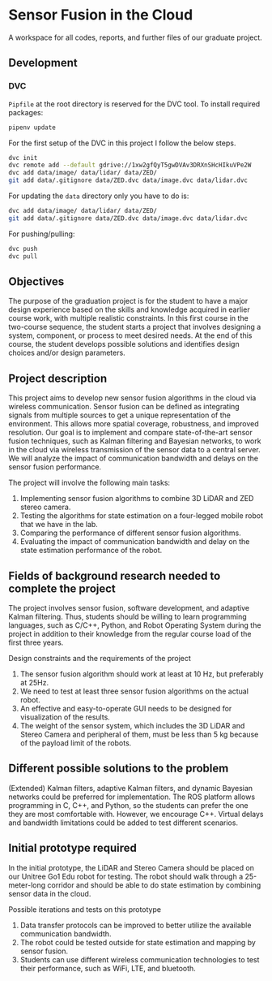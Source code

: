 # Sensor Fusion in the Cloud
A workspace for all codes, reports, and further files of our graduate project.

## Development

### DVC

`Pipfile` at the root directory is reserved for the DVC tool. To install required packages:

```bash
pipenv update
```

For the first setup of the DVC in this project I follow the below steps.

```bash
dvc init
dvc remote add --default gdrive://1xw2gfQyT5gwDVAv3DRXnSHcHIkuVPe2W
dvc add data/image/ data/lidar/ data/ZED/
git add data/.gitignore data/ZED.dvc data/image.dvc data/lidar.dvc
```

For updating the `data` directory only you have to do is:

```bash
dvc add data/image/ data/lidar/ data/ZED/
git add data/.gitignore data/ZED.dvc data/image.dvc data/lidar.dvc
```

For pushing/pulling:

```bash
dvc push
dvc pull
```

## Objectives 
The purpose of the graduation project is for the student to have a major design experience based on the skills and knowledge acquired in earlier course work, with multiple realistic constraints. In this first course in the two-course sequence, the student starts a project that involves designing a system, component, or process to meet desired needs. At the end of this course, the student develops possible solutions and identifies design choices and/or design parameters.

## Project description
This project aims to develop new sensor fusion algorithms in the cloud via wireless communication. Sensor fusion can be defined as integrating signals from multiple sources to get a unique representation of the environment. This allows more spatial coverage, robustness, and improved resolution. Our goal is to implement and compare state-of-the-art sensor fusion techniques, such as Kalman filtering and Bayesian networks, to work in the cloud via wireless transmission of the sensor data to a central server. We will analyze the impact of communication bandwidth and delays on the sensor fusion performance.

The project will involve the following main tasks:

1. Implementing sensor fusion algorithms to combine 3D LiDAR and ZED stereo camera.
2. Testing the algorithms for state estimation on a four-legged mobile robot that we have in the lab.
3. Comparing the performance of different sensor fusion algorithms.
4. Evaluating the impact of communication bandwidth and delay on the state estimation performance of the robot.

## Fields of background research needed to complete the project
The project involves sensor fusion, software development, and adaptive Kalman filtering. Thus, students should be willing to learn programming languages, such as C/C++, Python, and Robot Operating System during the project in addition to their knowledge from the regular course load of the first three years.

Design constraints and the requirements of the project

1. The sensor fusion algorithm should work at least at 10 Hz, but preferably at 25Hz.
2. We need to test at least three sensor fusion algorithms on the actual robot.
3. An effective and easy-to-operate GUI needs to be designed for visualization of the results.
4. The weight of the sensor system, which includes the 3D LiDAR and Stereo Camera and peripheral of them, must be less than 5 kg because of the payload limit of the robots.

## Different possible solutions to the problem
(Extended) Kalman filters, adaptive Kalman filters, and dynamic Bayesian networks could be preferred for implementation. The ROS platform allows programming in C, C++, and Python, so the students can prefer the one they are most comfortable with. However, we encourage C++. Virtual delays and bandwidth limitations could be added to test different scenarios.

## Initial prototype required
In the initial prototype, the LiDAR and Stereo Camera should be placed on our Unitree Go1 Edu robot for testing. The robot should walk through a 25-meter-long corridor and should be able to do state estimation by combining sensor data in the cloud.

Possible iterations and tests on this prototype

1. Data transfer protocols can be improved to better utilize the available communication bandwidth.
2. The robot could be tested outside for state estimation and mapping by sensor fusion.
3. Students can use different wireless communication technologies to test their performance, such as WiFi, LTE, and bluetooth.

